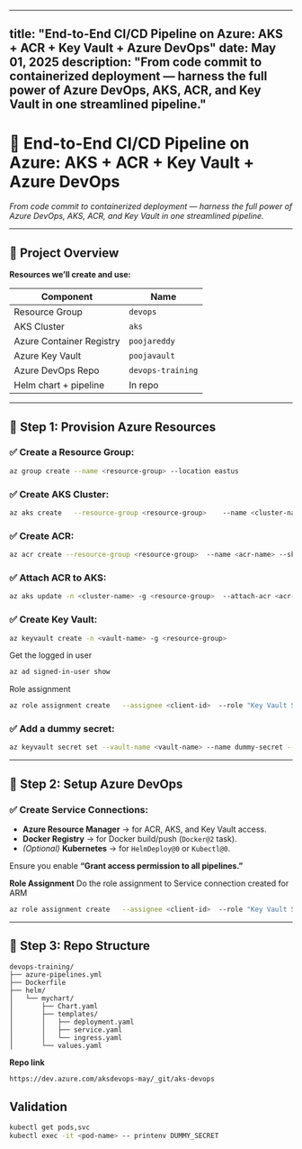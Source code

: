 
---
title: "End-to-End CI/CD Pipeline on Azure: AKS + ACR + Key Vault + Azure DevOps"
date: May 01, 2025
description: "From code commit to containerized deployment — harness the full power of Azure DevOps, AKS, ACR, and Key Vault in one streamlined pipeline."
---

# 🚀 End-to-End CI/CD Pipeline on Azure: AKS + ACR + Key Vault + Azure DevOps

*From code commit to containerized deployment — harness the full power of Azure DevOps, AKS, ACR, and Key Vault in one streamlined pipeline.*

---

## 🧱 Project Overview

**Resources we’ll create and use:**

| Component             | Name              |
|-----------------------|------------------|
| Resource Group        | `devops`         |
| AKS Cluster           | `aks`            |
| Azure Container Registry | `poojareddy`    |
| Azure Key Vault       | `poojavault`     |
| Azure DevOps Repo     | `devops-training`|
| Helm chart + pipeline | In repo          |

---

## 🔧 Step 1: Provision Azure Resources

### ✅ Create a Resource Group:

```bash
az group create --name <resource-group> --location eastus
```

### ✅ Create AKS Cluster:

```bash
az aks create   --resource-group <resource-group>    --name <cluster-name>   --enable-managed-identity   --node-count 1   --generate-ssh-keys
```

### ✅ Create ACR:

```bash
az acr create --resource-group <resource-group>  --name <acr-name> --sku Basic
```

### ✅ Attach ACR to AKS:

```bash
az aks update -n <cluster-name> -g <resource-group>  --attach-acr <acr-name>
```

### ✅ Create Key Vault:

```bash
az keyvault create -n <vault-name> -g <resource-group> 
```
Get the logged in user

```bash
az ad signed-in-user show
```

Role assignment

```bash
az role assignment create   --assignee <client-id>  --role "Key Vault Secrets Officer"   --scope $(az keyvault show --name <vault-name> --query id -o tsv)
```

### ✅ Add a dummy secret:

```bash
az keyvault secret set --vault-name <vault-name> --name dummy-secret --value "mySecretValue"
```

---

## 🔐 Step 2: Setup Azure DevOps

### ✅ Create Service Connections:

- **Azure Resource Manager** → for ACR, AKS, and Key Vault access.
- **Docker Registry** → for Docker build/push (`Docker@2` task).
- *(Optional)* **Kubernetes** → for `HelmDeploy@0` or `Kubectl@0`.

Ensure you enable **“Grant access permission to all pipelines.”**

**Role Assignment**
Do the role assignment to Service connection created for ARM

```bash
az role assignment create   --assignee <client-id>  --role "Key Vault Secrets Officer"   --scope $(az keyvault show --name <vault-name> --query id -o tsv)
```

---

## 📁 Step 3: Repo Structure

```
devops-training/
├── azure-pipelines.yml
├── Dockerfile
├── helm/
│   └── mychart/
│       ├── Chart.yaml
│       ├── templates/
│       │   ├── deployment.yaml
│       │   ├── service.yaml
│       │   └── ingress.yaml
│       └── values.yaml
```

**Repo link**
```bash
https://dev.azure.com/aksdevops-may/_git/aks-devops
```

## Validation

```bash
kubectl get pods,svc
kubectl exec -it <pod-name> -- printenv DUMMY_SECRET
```
